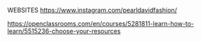 
WEBSITES
https://www.instagram.com/pearldavidfashion/

https://openclassrooms.com/en/courses/5281811-learn-how-to-learn/5515236-choose-your-resources